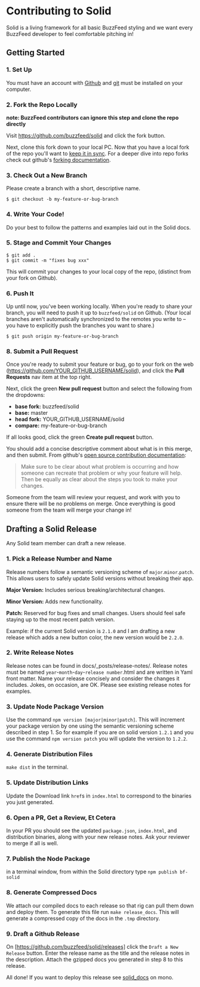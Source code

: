 # Contributing to Solid

Solid is a living framework for all basic BuzzFeed styling and we want every BuzzFeed developer to feel comfortable pitching in!

## Getting Started

### 1. Set Up

You must have an account with [Github](https://github.com/) and [git](https://help.github.com/articles/set-up-git/) must be installed on your computer.


### 2. Fork the Repo Locally
**note: BuzzFeed contributors can ignore this step and clone the repo directly**

Visit <https://github.com/buzzfeed/solid> and click the fork button.

Next, clone this fork down to your local PC. Now that you have a local fork of the repo you'll want to [keep it in sync](https://help.github.com/articles/syncing-a-fork/). For a deeper dive into repo forks check out github's [forking documentation](https://guides.github.com/activities/forking/).

### 3. Check Out a New Branch

Please create a branch with a short, descriptive name.

```
$ git checkout -b my-feature-or-bug-branch
```

### 4. Write Your Code!

Do your best to follow the patterns and examples laid out in the Solid docs.

### 5. Stage and Commit Your Changes

````
$ git add .
$ git commit -m "fixes bug xxx"
````

This will commit your changes to your local copy of the repo, (distinct from your fork on Github).

### 6. Push It

Up until now, you've been working locally. When you're ready to share your branch, you will need to push it up to `buzzfeed/solid` on Github. (Your local branches aren't automatically synchronized to the remotes you write to – you have to explicitly push the branches you want to share.)

````
$ git push origin my-feature-or-bug-branch
````

### 8. Submit a Pull Request

Once you're ready to submit your feature or bug, go to your fork on the web (<https://github.com/YOUR_GITHUB_USERNAME/solid>), and click the **Pull Requests** nav item at the top right.

Next, click the green **New pull request** button and select the following from the dropdowns:

* **base fork:** buzzfeed/solid
* **base:** master
* **head fork:** YOUR_GITHUB_USERNAME/solid
* **compare:** my-feature-or-bug-branch

If all looks good, click the green **Create pull request** button.

You should add a concise descriptive comment about what is in this merge, and then submit. From github's [open source contribution documentation](https://guides.github.com/activities/contributing-to-open-source/):
>Make sure to be clear about what problem is occurring and how someone can recreate that problem or why your feature will help. Then be equally as clear about the steps you took to make your changes.

Someone from the team will review your request, and work with you to ensure there will be no problems on merge. Once everything is good someone from the team will merge your change in!

## Drafting a Solid Release
Any Solid team member can draft a new release.

### 1. Pick a Release Number and Name
Release numbers follow a semantic versioning scheme of `major`.`minor`.`patch`. This allows users to safely update Solid versions without breaking their app.

**Major Version:** Includes serious breaking/architectural changes.

**Minor Version:** Adds new functionality.

**Patch:** Reserved for bug fixes and small changes. Users should feel safe staying up to the most recent patch version.

Example: if the current Solid version is `2.1.0` and I am drafting a new release which adds a new button color, the new version would be `2.2.0`.

### 2. Write Release Notes
Release notes can be found in docs/\_posts/release-notes/. Release notes must
be named `year`-`month`-`day`-`release number`.html and are written in Yaml front matter. Name your release concisely and consider the changes it includes. Jokes, on occasion, are OK. Please see existing release notes for examples.

### 3. Update Node Package Version
Use the command `npm version [major|minor|patch]`. This will increment your package version by one using the semantic versioning scheme described in step 1. So for example if you are on solid version `1.2.1` and you use the command `npm version patch` you will update the version to `1.2.2`.

### 4. Generate Distribution Files
`make dist` in the terminal.

### 5. Update Distribution Links
Update the Download link `href`s in `index.html` to correspond to the binaries you just generated.

### 6. Open a PR, Get a Review, Et Cetera
In your PR you should see the updated `package.json`, `index.html`, and distribution binaries, along with your new release notes. Ask your reviewer to merge if all is well.

### 7. Publish the Node Package
in a terminal window, from within the Solid directory type `npm publish bf-solid`

### 8. Generate Compressed Docs
We attach our compiled docs to each release so that rig can pull them down and deploy them. To generate this file run `make release_docs`. This will generate a compressed copy of the docs in the `.tmp` directory.

### 9. Draft a Github Release
On [https://github.com/buzzfeed/solid/releases] click the `Draft a New Release` button. Enter the release name as the title and the release notes in the description. Attach the gzipped docs you generated in step 8 to this release.

All done! If you want to deploy this release see [solid_docs](https://github.com/buzzfeed/mono/tree/master/solid_docs#solid-docs) on mono.
